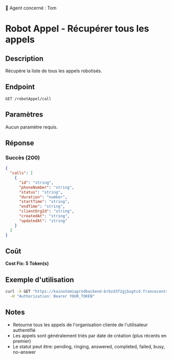 🧠 Agent concerné : Tom
# Robot Appel - Récupérer tous les appels

## Description
Récupère la liste de tous les appels robotisés.

## Endpoint
```
GET /robotAppel/call
```

## Paramètres
Aucun paramètre requis.

## Réponse

### Succès (200)
```json
{
  "calls": [
    {
      "id": "string",
      "phoneNumber": "string",
      "status": "string",
      "duration": "number",
      "startTime": "string",
      "endTime": "string",
      "clientOrgId": "string",
      "createdAt": "string",
      "updatedAt": "string"
    }
  ]
}
```

## Coût
**Cost Fix: 5 Token(s)**

## Exemple d'utilisation

```bash
curl -X GET "https://kainotomiaprodbackend-brbzd3f2gjbugtcd.francecentral-01.azurewebsites.net/robotAppel/call" \
  -H "Authorization: Bearer YOUR_TOKEN"
```

## Notes
- Retourne tous les appels de l'organisation cliente de l'utilisateur authentifié
- Les appels sont généralement triés par date de création (plus récents en premier)
- Le statut peut être: pending, ringing, answered, completed, failed, busy, no-answer 
